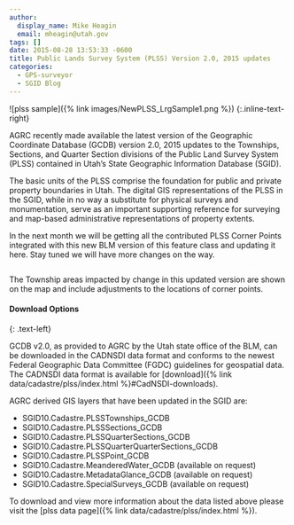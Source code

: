 ```yaml
---
author:
  display_name: Mike Heagin
  email: mheagin@utah.gov
tags: []
date: 2015-08-28 13:53:33 -0600
title: Public Lands Survey System (PLSS) Version 2.0, 2015 updates
categories:
  - GPS-surveyor
  - SGID Blog
---
```


![plss sample]({% link images/NewPLSS_LrgSample1.png %})
{:.inline-text-right}

AGRC recently made available the latest version of the Geographic Coordinate Database (GCDB) version 2.0, 2015 updates to the Townships, Sections, and Quarter Section divisions of the Public Land Survey System (PLSS) contained in Utah’s State Geographic Information Database (SGID).

The basic units of the PLSS comprise the foundation for public and private property boundaries in Utah. The digital GIS representations of the PLSS in the SGID, while in no way a substitute for physical surveys and monumentation, serve as an important supporting reference for surveying and map-based administrative representations of property extents.

In the next month we will be getting all the contributed PLSS Corner Points integrated with this new BLM version of this feature class and updating it here. Stay tuned we will have more changes on the way.

<a href="{% link images/NewPLSS_June2015.png %}"><img src="{% link images/NewPLSS_June2015_ThumbNail.png %}" alt="" title="NewPLSS_Changes2015" class="inline-text-left" loading="lazy" /></a>

The Township areas impacted by change in this updated version are shown on the map and include adjustments to the locations of corner points.

#### Download Options
{: .text-left}

GCDB v2.0, as provided to AGRC by the Utah state office of the BLM, can be downloaded in the CADNSDI data format and conforms to the newest Federal Geographic Data Committee (FGDC) guidelines for geospatial data. The CADNSDI data format is available for [download]({% link data/cadastre/plss/index.html %}#CadNSDI-downloads).

AGRC derived GIS layers that have been updated in the SGID are:

- SGID10.Cadastre.PLSSTownships_GCDB
- SGID10.Cadastre.PLSSSections_GCDB
- SGID10.Cadastre.PLSSQuarterSections_GCDB
- SGID10.Cadastre.PLSSQuarterQuarterSections_GCDB
- SGID10.Cadastre.PLSSPoint_GCDB
- SGID10.Cadastre.MeanderedWater_GCDB (available on request)
- SGID10.Cadastre.MetadataGlance_GCDB (available on request)
- SGID10.Cadastre.SpecialSurveys_GCDB (available on request)

 To download and view more information about the data listed above please visit the [plss data page]({% link data/cadastre/plss/index.html %}).
